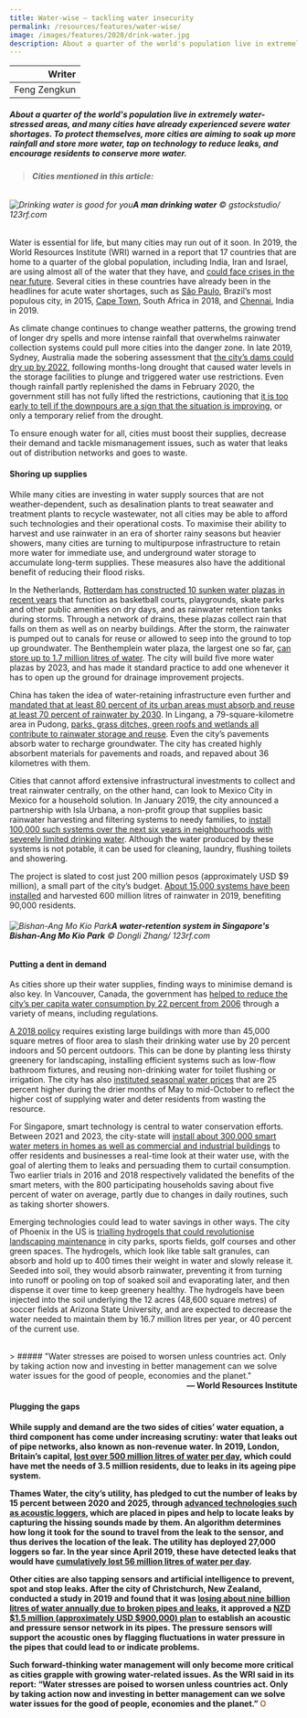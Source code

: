 ```yaml
---
title: Water-wise – tackling water insecurity
permalink: /resources/features/water-wise/
image: /images/features/2020/drink-water.jpg
description: About a quarter of the world's population live in extremely water-stressed areas, and many cities have already experienced severe water shortages. To protect themselves, more cities are aiming to soak up more rainfall and store more water, tap on technology to reduce leaks, and encourage residents to conserve more water.
---
```


| Writer |
|---:|
| Feng Zengkun |

##### About a quarter of the world's population live in extremely water-stressed areas, and many cities have already experienced severe water shortages. To protect themselves, more cities are aiming to soak up more rainfall and store more water, tap on technology to reduce leaks, and encourage residents to conserve more water.

> ###### **Cities mentioned in this article:** <br> 

###### ![Drinking water is good for you](/images/features/2020/drink-water.jpg/)**A man drinking water** © gstockstudio/ 123rf.com

Water is essential for life, but many cities may run out of it soon. In 2019, the World Resources Institute (WRI) warned in a report that 17 countries that are home to a quarter of the global population, including India, Iran and Israel, are using almost all of the water that they have, and [could face crises in the near future](https://www.wri.org/blog/2019/08/17-countries-home-one-quarter-world-population-face-extremely-high-water-stress). Several cities in these countries have already been in the headlines for acute water shortages, such as [São Paulo](https://www.nytimes.com/2015/02/17/world/americas/drought-pushes-sao-paulo-brazil-toward-water-crisis.html), Brazil’s most populous city, in 2015, [Cape Town](https://www.nytimes.com/2018/01/30/world/africa/cape-town-day-zero.html), South Africa in 2018, and [Chennai](https://www.nytimes.com/2019/07/11/world/asia/india-water-crisis.html), India in 2019.

As climate change continues to change weather patterns, the growing trend of longer dry spells and more intense rainfall that overwhelms rainwater collection systems could pull more cities into the danger zone. In late 2019, Sydney, Australia made the sobering assessment that [the city’s dams could dry up by 2022](https://7news.com.au/business/water/sydneys-water-levels-approaching-day-zero-as-stricter-water-restrictions-loom-c-557314), following months-long drought that caused water levels in the storage facilities to plunge and triggered water use restrictions. Even though rainfall partly replenished the dams in February 2020, the government still has not fully lifted the restrictions, cautioning that [it is too early to tell if the downpours are a sign that the situation is improving](https://www.sydneywater.com.au/SW/water-the-environment/what-we-re-doing/water-restrictions/index.htm), or only a temporary relief from the drought.

To ensure enough water for all, cities must boost their supplies, decrease their demand and tackle mismanagement issues, such as water that leaks out of distribution networks and goes to waste. 

#### **Shoring up supplies**

While many cities are investing in water supply sources that are not weather-dependent, such as desalination plants to treat seawater and treatment plants to recycle wastewater, not all cities may be able to afford such technologies and their operational costs. To maximise their ability to harvest and use rainwater in an era of shorter rainy seasons but heavier showers, many cities are turning to multipurpose infrastructure to retain more water for immediate use, and underground water storage to accumulate long-term supplies. These measures also have the additional benefit of reducing their flood risks. 

In the Netherlands, [Rotterdam has constructed 10 sunken water plazas in recent years](https://www.nola.com/news/environment/water_ways/article_3b49a148-5e56-11ea-8115-2b83b5fcd4ee.html) that function as basketball courts, playgrounds, skate parks and other public amenities on dry days, and as rainwater retention tanks during storms. Through a network of drains, these plazas collect rain that falls on them as well as on nearby buildings. After the storm, the rainwater is pumped out to canals for reuse or allowed to seep into the ground to top up groundwater. The Benthemplein water plaza, the largest one so far, [can store up to 1.7 million litres of water](https://www.c40.org/case_studies/benthemplein-water-square-an-innovative-way-to-prevent-urban-flooding-in-rotterdam). The city will build five more water plazas by 2023, and has made it standard practice to add one whenever it has to open up the ground for drainage improvement projects.

China has taken the idea of water-retaining infrastructure even further and [mandated that at least 80 percent of its urban areas must absorb and reuse at least 70 percent of rainwater by 2030](https://www.chinadaily.com.cn/china/2015-10/10/content_22147298.htm). In Lingang, a 79-square-kilometre area in Pudong, [parks, grass ditches, green roofs and wetlands all contribute to rainwater storage and reuse](https://www.shine.cn/news/metro/1908220642/). Even the city’s pavements absorb water to recharge groundwater. The city has created highly absorbent materials for pavements and roads, and repaved about 36 kilometres with them.

Cities that cannot afford extensive infrastructural investments to collect and treat rainwater centrally, on the other hand, can look to Mexico City in Mexico for a household solution. In January 2019, the city announced a partnership with Isla Urbana, a non-profit group that supplies basic rainwater harvesting and filtering systems to needy families, to [install 100,000 such systems over the next six years in neighbourhoods with severely limited drinking water](https://mexiconewsdaily.com/news/mexico-city-announces-water-catchment-program/). Although the water produced by these systems is not potable, it can be used for cleaning, laundry, flushing toilets and showering. 

The project is slated to cost just 200 million pesos (approximately USD $9 million), a small part of the city’s budget. [About 15,000 systems have been installed](https://islaurbana.org/english/urban-systems-2/) and harvested 600 million litres of rainwater in 2019, benefiting 90,000 residents. 

###### ![Bishan-Ang Mo Kio Park](/images/features/2020/bishan-park.jpg/)**A water-retention system in Singapore's Bishan-Ang Mo Kio Park** © Dongli Zhang/ 123rf.com

#### **Putting a dent in demand**

As cities shore up their water supplies, finding ways to minimise demand is also key. In Vancouver, Canada, the government has [helped to reduce the city’s per capita water consumption by 22 percent from 2006](https://vancouver.ca/green-vancouver/clean-water.aspx#water-progress) through a variety of means, including regulations.

[A 2018 policy](https://guidelines.vancouver.ca/R036.pdf) requires existing large buildings with more than 45,000 square metres of floor area to slash their drinking water use by 20 percent indoors and 50 percent outdoors. This can be done by planting less thirsty greenery for landscaping, installing efficient systems such as low-flow bathroom fixtures, and reusing non-drinking water for toilet flushing or irrigation. The city has also [instituted seasonal water prices](https://vancouver.ca/home-property-development/water-and-sewer-bill.aspx) that are 25 percent higher during the drier months of May to mid-October to reflect the higher cost of supplying water and deter residents from wasting the resource. 

For Singapore, smart technology is central to water conservation efforts. Between 2021 and 2023, the city-state will [install about 300,000 smart water meters in homes as well as commercial and industrial buildings](https://www.pub.gov.sg/smartwatermeterprogramme/about) to offer residents and businesses a real-time look at their water use, with the goal of alerting them to leaks and persuading them to curtail consumption. Two earlier trials in 2016 and 2018 respectively validated the benefits of the smart meters, with the 800 participating households saving about five percent of water on average, partly due to changes in daily routines, such as taking shorter showers.

Emerging technologies could lead to water savings in other ways. The city of Phoenix in the US is [trialling hydrogels that could revolutionise landscaping maintenance](https://www.phoenix.gov/news/waterservices/2396) in city parks, sports fields, golf courses and other green spaces. The hydrogels, which look like table salt granules, can absorb and hold up to 400 times their weight in water and slowly release it. Seeded into soil, they would absorb rainwater, preventing it from turning into runoff or pooling on top of soaked soil and evaporating later, and then dispense it over time to keep greenery healthy. The hydrogels have been injected into the soil underlying the 12 acres (48,600 square metres) of soccer fields at Arizona State University, and are expected to decrease the water needed to maintain them by 16.7 million litres per year, or 40 percent of the current use.

<br>
> ##### "Water stresses are poised to worsen unless countries act. Only by taking action now and investing in better management can we solve water issues for the good of people, economies and the planet."

<div align="right"><b>— World Resources Institute</br></div>

#### **Plugging the gaps**

While supply and demand are the two sides of cities’ water equation, a third component has come under increasing scrutiny: water that leaks out of pipe networks, also known as non-revenue water. In 2019, London, Britain’s capital, [lost over 500 million litres of water per day](https://www.wired.co.uk/article/london-thames-water-leaks), which could have met the needs of 3.5 million residents, due to leaks in its ageing pipe system. 

Thames Water, the city’s utility, has pledged to cut the number of leaks by 15 percent between 2020 and 2025, through [advanced technologies such as acoustic loggers](https://www.itv.com/news/meridian/2018-09-03/thames-water-to-spend-11-7bn-on-improvements/), which are placed in pipes and help to locate leaks by capturing the hissing sounds made by them. An algorithm determines how long it took for the sound to travel from the leak to the sensor, and thus derives the location of the leak. The utility has deployed 27,000 loggers so far. In the year since April 2019, these have detected leaks that would have [cumulatively lost 56 million litres of water per day](https://www.thameswater.co.uk/help-and-advice/leaks/our-leakage-performance).

Other cities are also tapping sensors and artificial intelligence to prevent, spot and stop leaks. After the city of Christchurch, New Zealand, conducted a study in 2019 and found that it was [losing about nine billion litres of water annually due to broken pipes and leaks](https://www.stuff.co.nz/national/111177877/leaky-pipes-lose-70-swimming-pools-worth-of-christchurch-water-a-week), it approved a [NZD $1.5 million (approximately USD $900,000) plan](https://ccc.govt.nz/the-council/plans-strategies-policies-and-bylaws/plans/long-term-plan-and-annual-plans/older-plans/2019-to-2020-annual-plan) to establish an acoustic and pressure sensor network in its pipes. The pressure sensors will support the acoustic ones by flagging fluctuations in water pressure in the pipes that could lead to or indicate problems. 

Such forward-thinking water management will only become more critical as cities grapple with growing water-related issues. As the WRI said in its report: “Water stresses are poised to worsen unless countries act. Only by taking action now and investing in better management can we solve water issues for the good of people, economies and the planet.” **<font color="#967942">O</font>**
